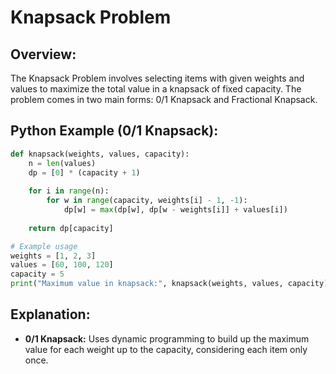 # **Knapsack Problem**

## **Overview:**

The Knapsack Problem involves selecting items with given weights and values to maximize the total value in a knapsack of fixed capacity. The problem comes in two main forms: 0/1 Knapsack and Fractional Knapsack.

## **Python Example (0/1 Knapsack):**

```python
def knapsack(weights, values, capacity):
    n = len(values)
    dp = [0] * (capacity + 1)
    
    for i in range(n):
        for w in range(capacity, weights[i] - 1, -1):
            dp[w] = max(dp[w], dp[w - weights[i]] + values[i])
    
    return dp[capacity]

# Example usage
weights = [1, 2, 3]
values = [60, 100, 120]
capacity = 5
print("Maximum value in knapsack:", knapsack(weights, values, capacity))
```

## **Explanation:**
- **0/1 Knapsack:** Uses dynamic programming to build up the maximum value for each weight up to the capacity, considering each item only once.

